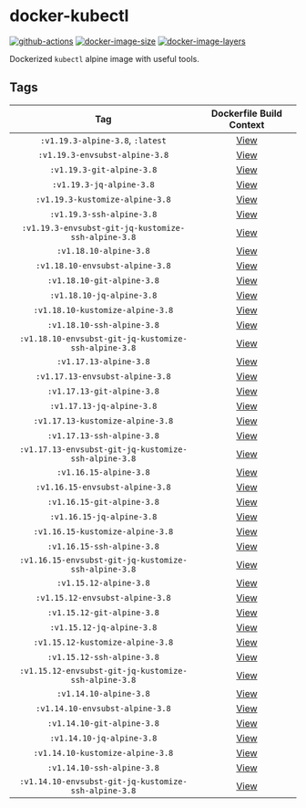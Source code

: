 # docker-kubectl

[![github-actions](https://github.com/theohbrothers/docker-kubectl/workflows/ci-master-pr/badge.svg)](https://github.com/theohbrothers/docker-kubectl/actions)
[![docker-image-size](https://img.shields.io/microbadger/image-size/theohbrothers/docker-kubectl/latest)](https://hub.docker.com/r/theohbrothers/docker-kubectl)
[![docker-image-layers](https://img.shields.io/microbadger/layers/theohbrothers/docker-kubectl/latest)](https://hub.docker.com/r/theohbrothers/docker-kubectl)

Dockerized `kubectl` alpine image with useful tools.

## Tags

| Tag | Dockerfile Build Context |
|:-------:|:---------:|
| `:v1.19.3-alpine-3.8`, `:latest` | [View](variants/v1.19.3-alpine-3.8 ) |
| `:v1.19.3-envsubst-alpine-3.8` | [View](variants/v1.19.3-envsubst-alpine-3.8 ) |
| `:v1.19.3-git-alpine-3.8` | [View](variants/v1.19.3-git-alpine-3.8 ) |
| `:v1.19.3-jq-alpine-3.8` | [View](variants/v1.19.3-jq-alpine-3.8 ) |
| `:v1.19.3-kustomize-alpine-3.8` | [View](variants/v1.19.3-kustomize-alpine-3.8 ) |
| `:v1.19.3-ssh-alpine-3.8` | [View](variants/v1.19.3-ssh-alpine-3.8 ) |
| `:v1.19.3-envsubst-git-jq-kustomize-ssh-alpine-3.8` | [View](variants/v1.19.3-envsubst-git-jq-kustomize-ssh-alpine-3.8 ) |
| `:v1.18.10-alpine-3.8` | [View](variants/v1.18.10-alpine-3.8 ) |
| `:v1.18.10-envsubst-alpine-3.8` | [View](variants/v1.18.10-envsubst-alpine-3.8 ) |
| `:v1.18.10-git-alpine-3.8` | [View](variants/v1.18.10-git-alpine-3.8 ) |
| `:v1.18.10-jq-alpine-3.8` | [View](variants/v1.18.10-jq-alpine-3.8 ) |
| `:v1.18.10-kustomize-alpine-3.8` | [View](variants/v1.18.10-kustomize-alpine-3.8 ) |
| `:v1.18.10-ssh-alpine-3.8` | [View](variants/v1.18.10-ssh-alpine-3.8 ) |
| `:v1.18.10-envsubst-git-jq-kustomize-ssh-alpine-3.8` | [View](variants/v1.18.10-envsubst-git-jq-kustomize-ssh-alpine-3.8 ) |
| `:v1.17.13-alpine-3.8` | [View](variants/v1.17.13-alpine-3.8 ) |
| `:v1.17.13-envsubst-alpine-3.8` | [View](variants/v1.17.13-envsubst-alpine-3.8 ) |
| `:v1.17.13-git-alpine-3.8` | [View](variants/v1.17.13-git-alpine-3.8 ) |
| `:v1.17.13-jq-alpine-3.8` | [View](variants/v1.17.13-jq-alpine-3.8 ) |
| `:v1.17.13-kustomize-alpine-3.8` | [View](variants/v1.17.13-kustomize-alpine-3.8 ) |
| `:v1.17.13-ssh-alpine-3.8` | [View](variants/v1.17.13-ssh-alpine-3.8 ) |
| `:v1.17.13-envsubst-git-jq-kustomize-ssh-alpine-3.8` | [View](variants/v1.17.13-envsubst-git-jq-kustomize-ssh-alpine-3.8 ) |
| `:v1.16.15-alpine-3.8` | [View](variants/v1.16.15-alpine-3.8 ) |
| `:v1.16.15-envsubst-alpine-3.8` | [View](variants/v1.16.15-envsubst-alpine-3.8 ) |
| `:v1.16.15-git-alpine-3.8` | [View](variants/v1.16.15-git-alpine-3.8 ) |
| `:v1.16.15-jq-alpine-3.8` | [View](variants/v1.16.15-jq-alpine-3.8 ) |
| `:v1.16.15-kustomize-alpine-3.8` | [View](variants/v1.16.15-kustomize-alpine-3.8 ) |
| `:v1.16.15-ssh-alpine-3.8` | [View](variants/v1.16.15-ssh-alpine-3.8 ) |
| `:v1.16.15-envsubst-git-jq-kustomize-ssh-alpine-3.8` | [View](variants/v1.16.15-envsubst-git-jq-kustomize-ssh-alpine-3.8 ) |
| `:v1.15.12-alpine-3.8` | [View](variants/v1.15.12-alpine-3.8 ) |
| `:v1.15.12-envsubst-alpine-3.8` | [View](variants/v1.15.12-envsubst-alpine-3.8 ) |
| `:v1.15.12-git-alpine-3.8` | [View](variants/v1.15.12-git-alpine-3.8 ) |
| `:v1.15.12-jq-alpine-3.8` | [View](variants/v1.15.12-jq-alpine-3.8 ) |
| `:v1.15.12-kustomize-alpine-3.8` | [View](variants/v1.15.12-kustomize-alpine-3.8 ) |
| `:v1.15.12-ssh-alpine-3.8` | [View](variants/v1.15.12-ssh-alpine-3.8 ) |
| `:v1.15.12-envsubst-git-jq-kustomize-ssh-alpine-3.8` | [View](variants/v1.15.12-envsubst-git-jq-kustomize-ssh-alpine-3.8 ) |
| `:v1.14.10-alpine-3.8` | [View](variants/v1.14.10-alpine-3.8 ) |
| `:v1.14.10-envsubst-alpine-3.8` | [View](variants/v1.14.10-envsubst-alpine-3.8 ) |
| `:v1.14.10-git-alpine-3.8` | [View](variants/v1.14.10-git-alpine-3.8 ) |
| `:v1.14.10-jq-alpine-3.8` | [View](variants/v1.14.10-jq-alpine-3.8 ) |
| `:v1.14.10-kustomize-alpine-3.8` | [View](variants/v1.14.10-kustomize-alpine-3.8 ) |
| `:v1.14.10-ssh-alpine-3.8` | [View](variants/v1.14.10-ssh-alpine-3.8 ) |
| `:v1.14.10-envsubst-git-jq-kustomize-ssh-alpine-3.8` | [View](variants/v1.14.10-envsubst-git-jq-kustomize-ssh-alpine-3.8 ) |

